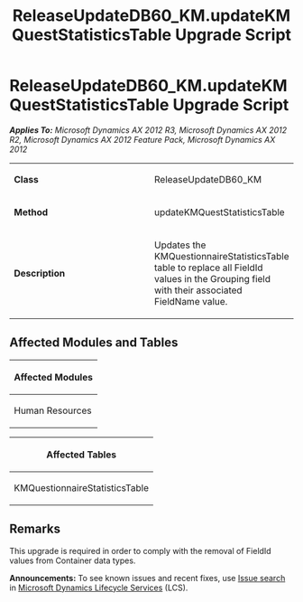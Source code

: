 ﻿---
title: ReleaseUpdateDB60_KM.updateKMQuestStatisticsTable Upgrade Script
TOCTitle: ReleaseUpdateDB60_KM.updateKMQuestStatisticsTable Upgrade Script
ms:assetid: 63278500-2642-d2f7-ff39-7e27705e743f
ms:mtpsurl: https://msdn.microsoft.com/en-us/library/JJ719129(v=AX.60)
ms:contentKeyID: 49708667
ms.date: 05/18/2015
mtps_version: v=AX.60
---

# ReleaseUpdateDB60\_KM.updateKMQuestStatisticsTable Upgrade Script 


_**Applies To:** Microsoft Dynamics AX 2012 R3, Microsoft Dynamics AX 2012 R2, Microsoft Dynamics AX 2012 Feature Pack, Microsoft Dynamics AX 2012_

<table>
<colgroup>
<col style="width: 50%" />
<col style="width: 50%" />
</colgroup>
<tbody>
<tr class="odd">
<td><p><strong>Class</strong></p></td>
<td><p>ReleaseUpdateDB60_KM</p></td>
</tr>
<tr class="even">
<td><p><strong>Method</strong></p></td>
<td><p>updateKMQuestStatisticsTable</p></td>
</tr>
<tr class="odd">
<td><p><strong>Description</strong></p></td>
<td><p>Updates the KMQuestionnaireStatisticsTable table to replace all FieldId values in the Grouping field with their associated FieldName value.</p></td>
</tr>
</tbody>
</table>


## Affected Modules and Tables

<table>
<colgroup>
<col style="width: 100%" />
</colgroup>
<thead>
<tr class="header">
<th><p>Affected Modules</p></th>
</tr>
</thead>
<tbody>
<tr class="odd">
<td><p>Human Resources</p></td>
</tr>
</tbody>
</table>


<table>
<colgroup>
<col style="width: 100%" />
</colgroup>
<thead>
<tr class="header">
<th><p>Affected Tables</p></th>
</tr>
</thead>
<tbody>
<tr class="odd">
<td><p>KMQuestionnaireStatisticsTable</p></td>
</tr>
</tbody>
</table>


## Remarks

This upgrade is required in order to comply with the removal of FieldId values from Container data types.

  
**Announcements:** To see known issues and recent fixes, use [Issue search](http://go.microsoft.com/fwlink/?linkid=389258) in [Microsoft Dynamics Lifecycle Services](http://go.microsoft.com/fwlink/?linkid=306505) (LCS).


